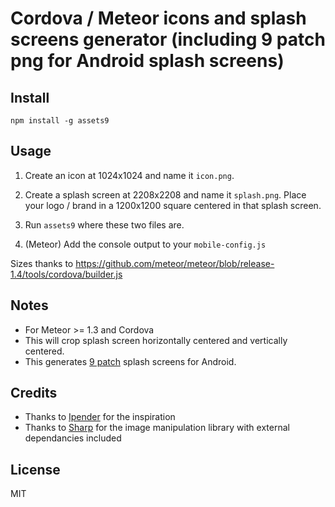 # Cordova / Meteor icons and splash screens generator (including 9 patch png for Android splash screens)

## Install

```
npm install -g assets9
```

## Usage

1. Create an icon at 1024x1024 and name it `icon.png`.

2. Create a splash screen at 2208x2208 and name it `splash.png`. Place your logo / brand in a 1200x1200 square centered in that splash screen.

3. Run `assets9` where these two files are.

4. (Meteor) Add the console output to your `mobile-config.js`

Sizes thanks to https://github.com/meteor/meteor/blob/release-1.4/tools/cordova/builder.js

## Notes

- For Meteor >= 1.3 and Cordova
- This will crop splash screen horizontally centered and vertically centered.
- This generates [9 patch](https://developer.android.com/guide/topics/graphics/2d-graphics.html#nine-patch) splash screens for Android.

## Credits

- Thanks to [Ipender](https://github.com/lpender/meteor-assets) for the inspiration
- Thanks to [Sharp](https://github.com/lovell/sharp) for the image manipulation library with external dependancies included

## License

MIT